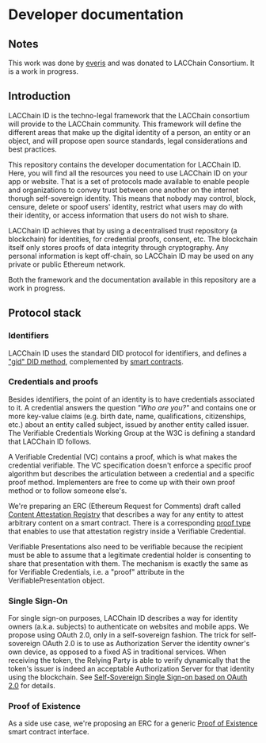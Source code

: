 # Developer documentation

## Notes

This work was done by [everis](https://everis.com/) and was donated to LACChain Consortium. It is a work in progress.

## Introduction

LACChain ID is the techno-legal framework that the LACChain consortium will provide to the LACChain community. This framework will define the different areas that make up the digital identity of a person, an entity or an object, and will propose open source standards, legal considerations and best practices. 

This repository contains the developer documentation for LACChain ID. Here, you will find all the resources you need to use LACChain ID on your app or website. That is a set of protocols made available to enable people and organizations to convey trust between one another on the internet thorugh self-sovereign identity. This means that nobody may control, block, censure, delete or spoof users' identity, restrict what users may do with their identity, or access information that users do not wish to share.

LACChain ID achieves that by using a decentralised trust repository (a blockchain) for identities, for credential proofs, consent, etc. The blockchain itself only stores proofs of data integrity through cryptography. Any personal information is kept off-chain, so LACChain ID may be used on any private or public Ethereum network.

Both the framework and the documentation available in this repository are a work in progress.

## Protocol stack

### Identifiers
LACChain ID uses the standard DID protocol for identifiers, and defines a ["gid" DID method](spec/did-method-gid.md), complemented by [smart contracts](spec/eip-proxy-id-contracts.md).

### Credentials and proofs

Besides identifiers, the point of an identity is to have credentials associated to it. A credential answers the question *"Who are you?"* and contains one or more key-value claims (e.g. birth date, name, qualifications, citizenships, etc.) about an entity called subject, issued by another entity called issuer. The Verifiable Credentials Working Group at the W3C is defining a standard that LACChain ID follows.

A Verifiable Credential (VC) contains a proof, which is what makes the credential verifiable. The VC specification doesn't enforce a specific proof algorithm but describes the articulation between a credential and a specific proof method. Implementers are free to come up with their own proof method or to follow someone else's.

We're preparing an ERC (Ethereum Request for Comments) draft called [Content Attestation Registry](spec/eip-content-attestation-registry.md) that describes a way for any entity to attest arbitrary content on a smart contract. There is a corresponding [proof type](spec/attestation-registry-proof-type.md) that enables to use that attestation registry inside a Verifiable Credential.

Verifiable Presentations also need to be verifiable because the recipient must be able to assume that a legitimate credential holder is consenting to share that presentation with them. The mechanism is exactly the same as for Verifiable Credentials, i.e. a "proof" attribute in the VerifiablePresentation object.

### Single Sign-On

For single sign-on purposes, LACChain ID describes a way for identity owners (a.k.a. subjects) to authenticate on websites and mobile apps. We propose using OAuth 2.0, only in a self-sovereign fashion. The trick for self-sovereign OAuth 2.0 is to use as Authorization Server the identity owner's own device, as opposed to a fixed AS in traditional services. When receiving the token, the Relying Party is able to verify dynamically that the token's issuer is indeed an acceptable Authorization Server for that identity using the blockchain. See [Self-Sovereign Single Sign-on based on OAuth 2.0](SSO.md) for details.

### Proof of Existence

As a side use case, we're proposing an ERC for a generic [Proof of Existence](spec/eip-proof-of-existence.md) smart contract interface.
